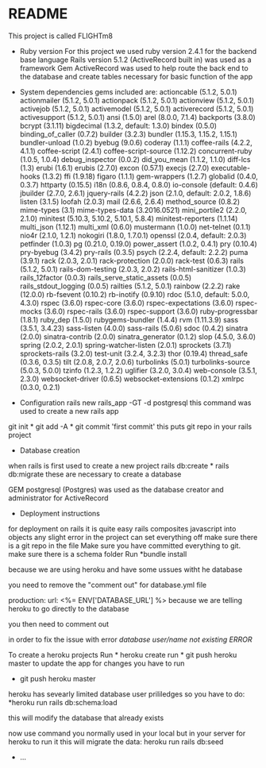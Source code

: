# README

This project is called FLIGHTm8



* Ruby version
For this project we used ruby version 2.4.1 for the backend base language
Rails version 5.1.2 (ActiveRecord built in) was used as a framework
Gem ActiveRecord was used to help route the back end to the database and create tables necessary for basic function of the app

* System dependencies
gems included are:
actioncable (5.1.2, 5.0.1)
actionmailer (5.1.2, 5.0.1)
actionpack (5.1.2, 5.0.1)
actionview (5.1.2, 5.0.1)
activejob (5.1.2, 5.0.1)
activemodel (5.1.2, 5.0.1)
activerecord (5.1.2, 5.0.1)
activesupport (5.1.2, 5.0.1)
ansi (1.5.0)
arel (8.0.0, 7.1.4)
backports (3.8.0)
bcrypt (3.1.11)
bigdecimal (1.3.2, default: 1.3.0)
bindex (0.5.0)
binding_of_caller (0.7.2)
builder (3.2.3)
bundler (1.15.3, 1.15.2, 1.15.1)
bundler-unload (1.0.2)
byebug (9.0.6)
coderay (1.1.1)
coffee-rails (4.2.2, 4.1.1)
coffee-script (2.4.1)
coffee-script-source (1.12.2)
concurrent-ruby (1.0.5, 1.0.4)
debug_inspector (0.0.2)
did_you_mean (1.1.2, 1.1.0)
diff-lcs (1.3)
erubi (1.6.1)
erubis (2.7.0)
excon (0.57.1)
execjs (2.7.0)
executable-hooks (1.3.2)
ffi (1.9.18)
figaro (1.1.1)
gem-wrappers (1.2.7)
globalid (0.4.0, 0.3.7)
httparty (0.15.5)
i18n (0.8.6, 0.8.4, 0.8.0)
io-console (default: 0.4.6)
jbuilder (2.7.0, 2.6.1)
jquery-rails (4.2.2)
json (2.1.0, default: 2.0.2, 1.8.6)
listen (3.1.5)
loofah (2.0.3)
mail (2.6.6, 2.6.4)
method_source (0.8.2)
mime-types (3.1)
mime-types-data (3.2016.0521)
mini_portile2 (2.2.0, 2.1.0)
minitest (5.10.3, 5.10.2, 5.10.1, 5.8.4)
minitest-reporters (1.1.14)
multi_json (1.12.1)
multi_xml (0.6.0)
mustermann (1.0.0)
net-telnet (0.1.1)
nio4r (2.1.0, 1.2.1)
nokogiri (1.8.0, 1.7.0.1)
openssl (2.0.4, default: 2.0.3)
petfinder (1.0.3)
pg (0.21.0, 0.19.0)
power_assert (1.0.2, 0.4.1)
pry (0.10.4)
pry-byebug (3.4.2)
pry-rails (0.3.5)
psych (2.2.4, default: 2.2.2)
puma (3.9.1)
rack (2.0.3, 2.0.1)
rack-protection (2.0.0)
rack-test (0.6.3)
rails (5.1.2, 5.0.1)
rails-dom-testing (2.0.3, 2.0.2)
rails-html-sanitizer (1.0.3)
rails_12factor (0.0.3)
rails_serve_static_assets (0.0.5)
rails_stdout_logging (0.0.5)
railties (5.1.2, 5.0.1)
rainbow (2.2.2)
rake (12.0.0)
rb-fsevent (0.10.2)
rb-inotify (0.9.10)
rdoc (5.1.0, default: 5.0.0, 4.3.0)
rspec (3.6.0)
rspec-core (3.6.0)
rspec-expectations (3.6.0)
rspec-mocks (3.6.0)
rspec-rails (3.6.0)
rspec-support (3.6.0)
ruby-progressbar (1.8.1)
ruby_dep (1.5.0)
rubygems-bundler (1.4.4)
rvm (1.11.3.9)
sass (3.5.1, 3.4.23)
sass-listen (4.0.0)
sass-rails (5.0.6)
sdoc (0.4.2)
sinatra (2.0.0)
sinatra-contrib (2.0.0)
sinatra_generator (0.1.2)
slop (4.5.0, 3.6.0)
spring (2.0.2, 2.0.1)
spring-watcher-listen (2.0.1)
sprockets (3.7.1)
sprockets-rails (3.2.0)
test-unit (3.2.4, 3.2.3)
thor (0.19.4)
thread_safe (0.3.6, 0.3.5)
tilt (2.0.8, 2.0.7, 2.0.6)
turbolinks (5.0.1)
turbolinks-source (5.0.3, 5.0.0)
tzinfo (1.2.3, 1.2.2)
uglifier (3.2.0, 3.0.4)
web-console (3.5.1, 2.3.0)
websocket-driver (0.6.5)
websocket-extensions (0.1.2)
xmlrpc (0.3.0, 0.2.1)


* Configuration
rails new rails_app -GT -d postgresql
this command was used to create a new rails app

git init * git add -A * git commit 'first commit'
this puts git repo in your rails project

* Database creation

when rails is first used to create a new project
rails db:create * rails db:migrate
these are necessary to create a database

GEM postgresql (Postgres) was used as the database creator and administrator  for ActiveRecord




* Deployment instructions

for deployment on rails it is quite easy
rails composites javascript into objects
any slight error in the project can set everything off
make sure there is a git repo in the file
Make sure you have committed everything to git.
make sure there is a schema folder
Run *bundle install


because we are using heroku and have some ussues witht he database

you need to remove the "comment out" for database.yml file

production:
  url: <%= ENV['DATABASE_URL'] %>
  because we are telling heroku to go directly to the database

you then need to comment out
<!-- # production:
#   <<: *default
#   database: flightm8_production
#   username: flightm8
#   password: <%= ENV['FLIGHTM8_DATABASE_PASSWORD'] %> -->
in order to fix the issue with error
*database user/name not existing ERROR*


To create a heroku projects
Run * heroku create
run * git push heroku master
to update the app for changes you have to run
* git push heroku master



heroku has sevearly limited database user prililedges so you have to do:
*heroku run rails db:schema:load

this will modify the database that already exists

now use command you normally used in your local but in your server for heroku to run it
this will migrate the data:
heroku run rails db:seed


* ...
